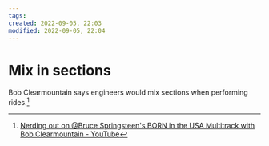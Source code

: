 ```yaml
---
tags: 
created: 2022-09-05, 22:03
modified: 2022-09-05, 22:04
---
```


# Mix in sections
Bob Clearmountain says engineers would mix sections when performing rides.[^1]

[^1]: [Nerding out on @Bruce Springsteen's BORN in the USA Multitrack with Bob Clearmountain - YouTube](https://youtu.be/9P81_4B5yNk)